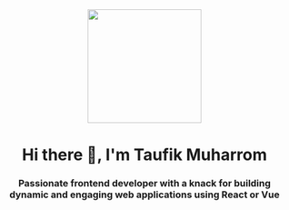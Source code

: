 
 <div id="header" align="center">
  <img src="https://media.giphy.com/media/cmCEsJZHYBPels360q/giphy.gif" width="200"/>
</div>
<h1 align="center">Hi there 👋, I'm Taufik Muharrom</h1>
<h3 align="center">Passionate frontend developer with a knack for building dynamic and engaging web applications using React or Vue</h3>
